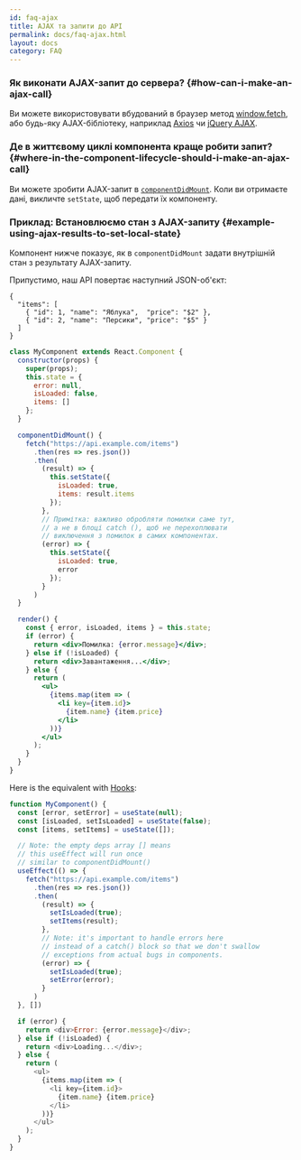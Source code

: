 ```yaml
---
id: faq-ajax
title: AJAX та запити до API
permalink: docs/faq-ajax.html
layout: docs
category: FAQ
---
```


### Як виконати AJAX-запит до сервера? {#how-can-i-make-an-ajax-call}

Ви можете використовувати вбудований в браузер метод [window.fetch](https://developer.mozilla.org/en-US/docs/Web/API/Fetch_API), або будь-яку AJAX-бібліотеку, наприклад [Axios](https://github.com/axios/axios) чи [jQuery AJAX](https://api.jquery.com/jQuery.ajax/).

### Де в життєвому циклі компонента краще робити запит? {#where-in-the-component-lifecycle-should-i-make-an-ajax-call}

Ви можете зробити AJAX-запит в [`componentDidMount`](/docs/react-component.html#mounting). Коли ви отримаєте дані, викличте `setState`, щоб передати їх компоненту.

### Приклад: Встановлюємо стан з AJAX-запиту {#example-using-ajax-results-to-set-local-state}

Компонент нижче показує, як в `componentDidMount` задати внутрішній стан з результату AJAX-запиту. 

Припустимо, наш API повертає наступний JSON-об'єкт:

```
{
  "items": [
    { "id": 1, "name": "Яблука",  "price": "$2" },
    { "id": 2, "name": "Персики", "price": "$5" }
  ] 
}
```

```jsx
class MyComponent extends React.Component {
  constructor(props) {
    super(props);
    this.state = {
      error: null,
      isLoaded: false,
      items: []
    };
  }

  componentDidMount() {
    fetch("https://api.example.com/items")
      .then(res => res.json())
      .then(
        (result) => {
          this.setState({
            isLoaded: true,
            items: result.items
          });
        },
        // Примітка: важливо обробляти помилки саме тут,
        // а не в блоці catch (), щоб не перехоплювати
        // виключення з помилок в самих компонентах.
        (error) => {
          this.setState({
            isLoaded: true,
            error
          });
        }
      )
  }

  render() {
    const { error, isLoaded, items } = this.state;
    if (error) {
      return <div>Помилка: {error.message}</div>;
    } else if (!isLoaded) {
      return <div>Завантаження...</div>;
    } else {
      return (
        <ul>
          {items.map(item => (
            <li key={item.id}>
              {item.name} {item.price}
            </li>
          ))}
        </ul>
      );
    }
  }
}
```

Here is the equivalent with [Hooks](https://reactjs.org/docs/hooks-intro.html): 

```js
function MyComponent() {
  const [error, setError] = useState(null);
  const [isLoaded, setIsLoaded] = useState(false);
  const [items, setItems] = useState([]);

  // Note: the empty deps array [] means
  // this useEffect will run once
  // similar to componentDidMount()
  useEffect(() => {
    fetch("https://api.example.com/items")
      .then(res => res.json())
      .then(
        (result) => {
          setIsLoaded(true);
          setItems(result);
        },
        // Note: it's important to handle errors here
        // instead of a catch() block so that we don't swallow
        // exceptions from actual bugs in components.
        (error) => {
          setIsLoaded(true);
          setError(error);
        }
      )
  }, [])

  if (error) {
    return <div>Error: {error.message}</div>;
  } else if (!isLoaded) {
    return <div>Loading...</div>;
  } else {
    return (
      <ul>
        {items.map(item => (
          <li key={item.id}>
            {item.name} {item.price}
          </li>
        ))}
      </ul>
    );
  }
}
```
